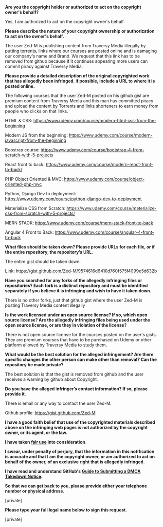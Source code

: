 **Are you the copyright holder or authorized to act on the copyright owner's behalf?**  
  
Yes, I am authorized to act on the copyright owner's behalf.  
  
**Please describe the nature of your copyright ownership or authorization to act on the owner's behalf.**  
  
The user Zed-M is publishing content from Traversy Media illegally by putting torrents, links where our courses are posted online and is damaging our company's name and Brand. We request that this link has to be removed from github because if it continues appearing more users can commit piracy against Traversy Media.  
  
**Please provide a detailed description of the original copyrighted work that has allegedly been infringed. If possible, include a URL to where it is posted online.**  
  
The following courses that the user Zed-M posted on his github gist are premium content from Traversy Media and this man has committed piracy and upload the content by Torrents and links shorteners to earn money from people who clicks on that links.  
  
HTML & CSS: https://www.udemy.com/course/modern-html-css-from-the-beginning  
  
Modern JS from the beginning: https://www.udemy.com/course/modern-javascript-from-the-beginning  
  
Boostrap course: https://www.udemy.com/course/bootstrap-4-from-scratch-with-5-projects  
  
React front to back: https://www.udemy.com/course/modern-react-front-to-back/  
  
PHP Object Oriented & MVC: https://www.udemy.com/course/object-oriented-php-mvc  
  
Python, Django Dev to deployment: https://www.udemy.com/course/python-django-dev-to-deployment  
  
Materialize CSS from Scratch: https://www.udemy.com/course/materialize-css-from-scratch-with-5-projects/  
  
MERN STACK: https://www.udemy.com/course/mern-stack-front-to-back  
  
Angular 4 Front to Back: https://www.udemy.com/course/angular-4-front-to-back  
  
**What files should be taken down? Please provide URLs for each file, or if the entire repository, the repository’s URL.**  
  
The entire gist should be taken down.  
  
Link: https://gist.github.com/Zed-M/9574616d6410d760f575f4099e5d632b  
  
**Have you searched for any forks of the allegedly infringing files or repositories? Each fork is a distinct repository and must be identified separately if you believe it is infringing and wish to have it taken down.**  
  
There is no other forks, just that github gist where the user Zed-M is posting Traversy Media content illegally  
  
**Is the work licensed under an open source license? If so, which open source license? Are the allegedly infringing files being used under the open source license, or are they in violation of the license?**  
  
There is not open source license for the courses posted on the user's gists. They are premium courses that have to be purchased on Udemy or other platform allowed by Traversy Media to study them.  
  
**What would be the best solution for the alleged infringement? Are there specific changes the other person can make other than removal? Can the repository be made private?**  
  
The best solution is that the gist is removed from github and the user receives a warning by github about Copyright.  
  
**Do you have the alleged infringer’s contact information? If so, please provide it.**  
  
There is email or any way to contact the user Zed-M.  
  
Github profile: https://gist.github.com/Zed-M  
  
**I have a good faith belief that use of the copyrighted materials described above on the infringing web pages is not authorized by the copyright owner, or its agent, or the law.**  
  
**I have taken <a href="https://www.lumendatabase.org/topics/22">fair use</a> into consideration.**  
  
**I swear, under penalty of perjury, that the information in this notification is accurate and that I am the copyright owner, or am authorized to act on behalf of the owner, of an exclusive right that is allegedly infringed.**  
  
**I have read and understand GitHub's <a href="https://help.github.com/articles/guide-to-submitting-a-dmca-takedown-notice/">Guide to Submitting a DMCA Takedown Notice</a>.**  
  
**So that we can get back to you, please provide either your telephone number or physical address.**  
  
[private]   
  
**Please type your full legal name below to sign this request.**  
  
[private]
